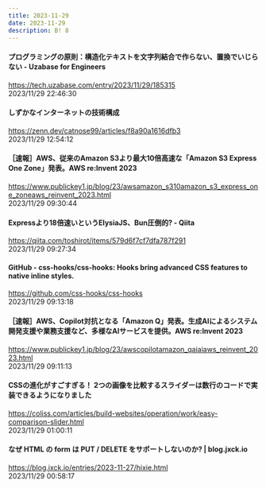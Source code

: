```yaml
---
title: 2023-11-29
date: 2023-11-29
description: B! 8
---
```


#### プログラミングの原則：構造化テキストを文字列結合で作らない、置換でいじらない - Uzabase for Engineers
https://tech.uzabase.com/entry/2023/11/29/185315<br>
2023/11/29 22:46:30<br>


#### しずかなインターネットの技術構成
https://zenn.dev/catnose99/articles/f8a90a1616dfb3<br>
2023/11/29 12:54:12<br>


#### ［速報］AWS、従来のAmazon S3より最大10倍高速な「Amazon S3 Express One Zone」発表。AWS re:Invent 2023
https://www.publickey1.jp/blog/23/awsamazon_s310amazon_s3_express_one_zoneaws_reinvent_2023.html<br>
2023/11/29 09:30:44<br>


#### Expressより18倍速いというElysiaJS、Bun圧倒的? - Qiita
https://qiita.com/toshirot/items/579d6f7cf7dfa787f291<br>
2023/11/29 09:27:34<br>


#### GitHub - css-hooks/css-hooks: Hooks bring advanced CSS features to native inline styles.
https://github.com/css-hooks/css-hooks<br>
2023/11/29 09:13:18<br>


#### ［速報］AWS、Copilot対抗となる「Amazon Q」発表。生成AIによるシステム開発支援や業務支援など、多様なAIサービスを提供。AWS re:Invent 2023
https://www.publickey1.jp/blog/23/awscopilotamazon_qaiaiaws_reinvent_2023.html<br>
2023/11/29 09:11:13<br>


#### CSSの進化がすごすぎる！ 2つの画像を比較するスライダーは数行のコードで実装できるようになりました
https://coliss.com/articles/build-websites/operation/work/easy-comparison-slider.html<br>
2023/11/29 01:00:11<br>


#### なぜ HTML の form は PUT / DELETE をサポートしないのか? | blog.jxck.io
https://blog.jxck.io/entries/2023-11-27/hixie.html<br>
2023/11/29 00:58:17<br>


